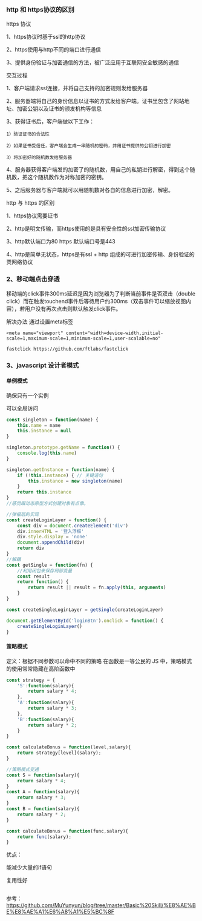 ### http 和 https协议的区别

https 协议

1、https协议时基于ssl的http协议

2、https使用与http不同的端口进行通信

3、提供身份验证与加密通信的方法，被广泛应用于互联网安全敏感的通信

交互过程

1、客户端请求ssl连接，并将自己支持的加密规则发给服务器

2、服务器端将自己的身份信息以证书的方式发给客户端。证书里包含了网站地址、加密公钥以及证书的颁发机构等信息

3、获得证书后，客户端做以下工作：

    1）验证证书的合法性

    2）如果证书受信任，客户端会生成一串随机的密码，并用证书提供的公钥进行加密

    3）将加密好的随机数发给服务器

4、服务器获得客户端发的加密了的随机数，用自己的私钥进行解密，得到这个随机数，把这个随机数作为对称加密的密钥。

5、之后服务器与客户端就可以用随机数对各自的信息进行加密，解密。

http 与 https 的区别

1、https协议需要证书

2、http是明文传输，而https使用的是具有安全性的ssl加密传输协议

3、http默认端口为80 https 默认端口号是443

4、http是简单无状态，https是有ssl + http 组成的可进行加密传输、身份验证的䙳网络协议



### 2、移动端点击穿透

移动端的click事件300ms延迟是因为浏览器为了判断当前事件是否双击（double click）而在触发touchend事件后等待用户约300ms（双击事件可以缩放视图内容），若用户没有再次点击则默认触发click事件。

解决办法
通过设置meta标签

    <meta name="viewport" content="width=device-width,initial-scale=1,maximum-scale=1,minimum-scale=1,user-scalable=no" 

    fastclick https://github.com/ftlabs/fastclick


### 3、javascript 设计者模式

#### 单例模式

确保只有一个实例

可以全局访问

```js
const singleton = function(name) {
    this.name = name
    this.instance = null
}

singleton.prototype.getName = function() {
    console.log(this.name)
}

singleton.getInstance = function(name) {
    if (!this.instance) { // 关键语句
        this.instance = new singleton(name)
    }
    return this.instance
}
//感觉跟动态原型方式创建对象有点像。
```
```js
//弹框层的实现
const createLoginLayer = function() {
    const div = document.createElement('div')
    div.innerHTML = '登入浮框'
    div.style.display = 'none'
    document.appendChild(div)
    return div
}
//解耦
const getSingle = function(fn) {
    //利用闭包来保存局部变量
    const result
    return function() {
        return result || result = fn.apply(this, arguments)
    }
}

const createSingleLoginLayer = getSingle(createLoginLayer)

document.getElementById('loginBtn').onclick = function() {
    createSingleLoginLayer()
}
```

####  策略模式

定义：根据不同参数可以命中不同的策略
在函数是一等公民的 JS 中，策略模式的使用常常隐藏在高阶函数中

```js
const strategy = {
    'S':function(salary){
        return salary * 4;
    },
    'A':function(salary){
        return salary * 3;
    },
    'B':function(salary){
        return salary * 2;
    }
}

const calculateBonus = function(level,salary){
    return strategy[level](salary);
}

```


```js
//策略模式变通
const S = function(salary){
    return salary * 4;
}
const A = function(salary){
    return salary * 3;
}
const B = function(salary){
    return salary * 2;
}

const calculateBonus = function(func,salary){
    return func(salary);
}


```

优点：

能减少大量的if语句

复用性好

```js


```










参考：https://github.com/MuYunyun/blog/tree/master/Basic%20Skill/%E8%AE%BE%E8%AE%A1%E6%A8%A1%E5%BC%8F